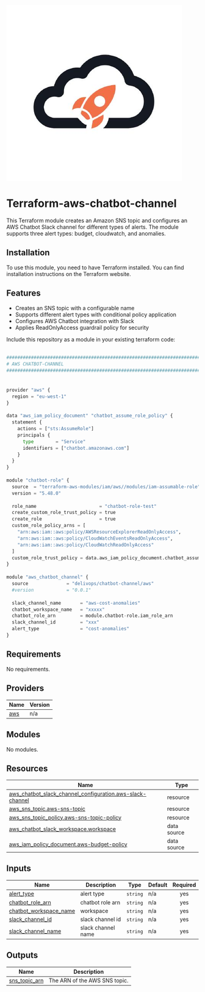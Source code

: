 ![image info](logo.jpeg)

# Terraform-aws-chatbot-channel

This Terraform module creates an Amazon SNS topic and configures an AWS Chatbot Slack channel for different types of alerts. The module supports three alert types: budget, cloudwatch, and anomalies.

## Installation

To use this module, you need to have Terraform installed. You can find installation instructions on the Terraform website.

## Features

- Creates an SNS topic with a configurable name
- Supports different alert types with conditional policy application
- Configures AWS Chatbot integration with Slack
- Applies ReadOnlyAccess guardrail policy for security

Include this repository as a module in your existing terraform code:

```python

################################################################################
# AWS CHATBOT-CHANNEL
################################################################################


provider "aws" {
  region = "eu-west-1"
}

data "aws_iam_policy_document" "chatbot_assume_role_policy" {
  statement {
    actions = ["sts:AssumeRole"]
    principals {
      type        = "Service"
      identifiers = ["chatbot.amazonaws.com"]
    }
  }
}

module "chatbot-role" {
  source  = "terraform-aws-modules/iam/aws//modules/iam-assumable-role"
  version = "5.48.0"

  role_name                       = "chatbot-role-test"
  create_custom_role_trust_policy = true
  create_role                     = true
  custom_role_policy_arns = [
    "arn:aws:iam::aws:policy/AWSResourceExplorerReadOnlyAccess",
    "arn:aws:iam::aws:policy/CloudWatchEventsReadOnlyAccess",
    "arn:aws:iam::aws:policy/CloudWatchReadOnlyAccess"
  ]
  custom_role_trust_policy = data.aws_iam_policy_document.chatbot_assume_role_policy.json
}

module "aws_chatbot_channel" {
  source              = "delivops/chatbot-channel/aws"
  #version            = "0.0.1"

  slack_channel_name       = "aws-cost-anomalies"
  chatbot_workspace_name   = "xxxxx"
  chatbot_role_arn         = module.chatbot-role.iam_role_arn
  slack_channel_id         = "xxx"
  alert_type               = "cost-anomalies"
}

```

<!-- BEGIN_TF_DOCS -->
## Requirements

No requirements.

## Providers

| Name | Version |
|------|---------|
| <a name="provider_aws"></a> [aws](#provider\_aws) | n/a |

## Modules

No modules.

## Resources

| Name | Type |
|------|------|
| [aws_chatbot_slack_channel_configuration.aws-slack-channel](https://registry.terraform.io/providers/hashicorp/aws/latest/docs/resources/chatbot_slack_channel_configuration) | resource |
| [aws_sns_topic.aws-sns-topic](https://registry.terraform.io/providers/hashicorp/aws/latest/docs/resources/sns_topic) | resource |
| [aws_sns_topic_policy.aws-sns-topic-policy](https://registry.terraform.io/providers/hashicorp/aws/latest/docs/resources/sns_topic_policy) | resource |
| [aws_chatbot_slack_workspace.workspace](https://registry.terraform.io/providers/hashicorp/aws/latest/docs/data-sources/chatbot_slack_workspace) | data source |
| [aws_iam_policy_document.aws-budget-policy](https://registry.terraform.io/providers/hashicorp/aws/latest/docs/data-sources/iam_policy_document) | data source |

## Inputs

| Name | Description | Type | Default | Required |
|------|-------------|------|---------|:--------:|
| <a name="input_alert_type"></a> [alert\_type](#input\_alert\_type) | alert type | `string` | n/a | yes |
| <a name="input_chatbot_role_arn"></a> [chatbot\_role\_arn](#input\_chatbot\_role\_arn) | chatbot role arn | `string` | n/a | yes |
| <a name="input_chatbot_workspace_name"></a> [chatbot\_workspace\_name](#input\_chatbot\_workspace\_name) | workspace | `string` | n/a | yes |
| <a name="input_slack_channel_id"></a> [slack\_channel\_id](#input\_slack\_channel\_id) | slack channel id | `string` | n/a | yes |
| <a name="input_slack_channel_name"></a> [slack\_channel\_name](#input\_slack\_channel\_name) | slack channel name | `string` | n/a | yes |

## Outputs

| Name | Description |
|------|-------------|
| <a name="output_sns_topic_arn"></a> [sns\_topic\_arn](#output\_sns\_topic\_arn) | The ARN of the AWS SNS topic. |
<!-- END_TF_DOCS -->